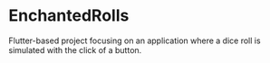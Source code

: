 # EnchantedRolls
Flutter-based project focusing on an application where a dice roll is simulated with the click of a button.
